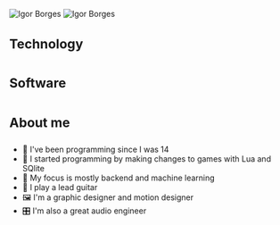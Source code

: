 ![Igor Borges](https://github-readme-stats.vercel.app/api?username=seshborges&show_icons=true&theme=dark)
![Igor Borges](https://github-readme-stats.vercel.app/api/top-langs/?username=seshborges&theme=dark)


<link rel="stylesheet" href="https://cdn.jsdelivr.net/gh/devicons/devicon@v2.15.1/devicon.min.css">
          

<div>
	<div>
		<h1 style="font-size: 23px; padding-bottom: 10px;">Technology</h1>
		<div style="font-size: 50px; color: #79FE96; ">
			<i alt="Rust" class="devicon-rust-plain"></i>
            <i class="devicon-python-plain"></i>
            <i class="devicon-java-plain"></i>
            <i class="devicon-nodejs-plain"></i>
			<i class="devicon-nextjs-original"></i>
			<i class="devicon-ruby-plain"></i>
			<i alt="React Js" class="devicon-react-original"></i>
            <i class="devicon-javascript-plain"></i>
			<i class="devicon-typescript-plain"></i>
            <i class="devicon-vuejs-plain"></i>
            <i class="devicon-docker-plain"></i>
            <i class="devicon-socketio-original"></i>
            <i class="devicon-threejs-original"></i>
		</div>
	</div>
	<!--  -->
	<div>
		<h1 style="font-size: 23px; padding-bottom: 10px;">Software</h1>
		<div style="font-size: 50px; color: #79FE96; ">
			<i alt="After Effects" class="devicon-aftereffects-plain"></i>
			<i alt="Photoshop" class="devicon-photoshop-plain"></i>   
			<i alt="Premiere" class="devicon-premierepro-plain"></i> 
            <i class="devicon-figma-plain"></i>
			<i class="devicon-unrealengine-original"></i>
		</div>
	</div>
	<!--  -->
	<div>
		<h1 style="font-size: 23px; padding-bottom: 10px;">About me</h1>
		<ul style="font-size: 14px;">
			<li>👦 I've been programming since I was 14</li>
			<li>📖 I started programming by making changes to games with Lua and SQlite</li>
			<li>🎯 My focus is mostly backend and machine learning</li>
			<li>🎸 I play a lead guitar</li>
			<li>🖼️ I'm a graphic designer and motion designer</li>
			<li>🎛️ I'm also a great audio engineer</li>
		<ul>
	</div>
</div>
<br/>

